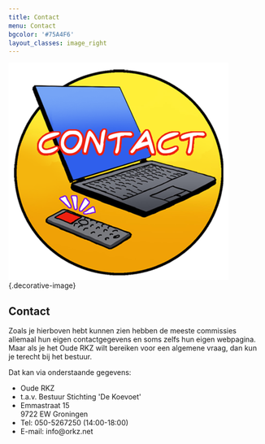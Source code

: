 ```yaml
---
title: Contact
menu: Contact
bgcolor: '#75A4F6'
layout_classes: image_right
---
```


![](icon_contact.png){.decorative-image}

Contact
-------

Zoals je hierboven hebt kunnen zien hebben de meeste commissies allemaal hun eigen contactgegevens en soms zelfs hun eigen webpagina. Maar als je het Oude RKZ wilt bereiken voor een algemene vraag, dan kun je terecht bij het bestuur.

Dat kan via onderstaande gegevens:

<ul class="fa-ul">
  <li><i class="fa-li fa fa-hospital-alt"></i>Oude RKZ</li>
  <li>t.a.v. Bestuur Stichting 'De Koevoet'</li>
  <li><i class="fa-li fa fa-pencil-alt"></i>Emmastraat 15<br/>9722 EW Groningen</li>
  <li><i class="fa-li fa fa-phone"></i>Tel: 050-5267250 (14:00-18:00)</li>
  <li><i class="fa-li fa fa-envelope"></i>E-mail: info@orkz.net</li>
</ul>
